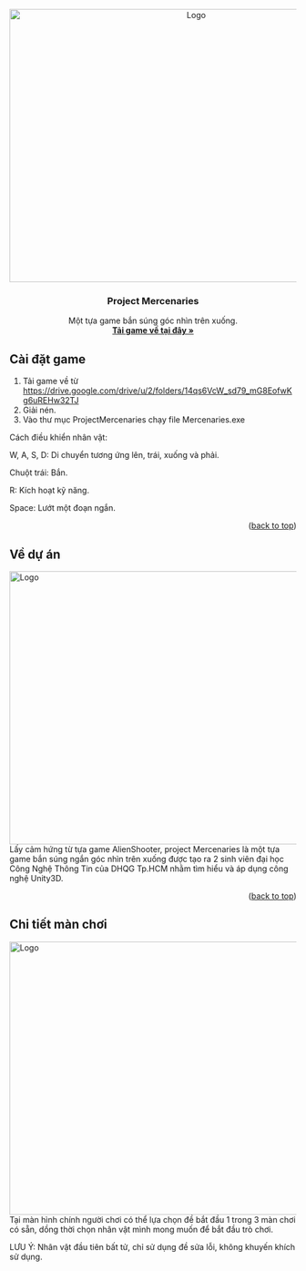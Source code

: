 <!-- PROJECT LOGO -->
<br />
<div align="center">
  <a href="https://github.com/github_username/repo_name](https://github.com/wtf420/Mercenaries">
    <img src="ScreenShots/LV1.png" alt="Logo" width="640" height="480">
  </a>

<h3 align="center">Project Mercenaries</h3>

  <p align="center">
    Một tựa game bắn súng góc nhìn trên xuống.
    <br />
    <a href="https://github.com/github_username/repo_name"><strong>Tải game về tại đây »</strong></a>
  </p>
</div>

<!-- GETTING STARTED -->
## Cài đặt game
1. Tải game về từ https://drive.google.com/drive/u/2/folders/14qs6VcW_sd79_mG8EofwKg6uREHw32TJ
2. Giải nén.
3. Vào thư mục ProjectMercenaries chạy file Mercenaries.exe

Cách điều khiển nhân vật:

W, A, S, D: Di chuyển tương ứng lên, trái, xuống và phải.

Chuột trái: Bắn.

R: Kích hoạt kỹ năng.

Space: Lướt một đoạn ngắn.
<p align="right">(<a href="#readme-top">back to top</a>)</p>

<!-- ABOUT THE PROJECT -->
## Về dự án
<img src="ScreenShots/LV3_SceneView.png" alt="Logo" width="640" height="480">
Lấy cảm hứng từ tựa game AlienShooter, project Mercenaries là một tựa game bắn súng ngắn góc nhìn trên xuống được tạo ra 2 sinh viên đại học Công Nghệ Thông Tin của DHQG Tp.HCM nhằm tìm hiểu và áp dụng công nghệ Unity3D.
<p align="right">(<a href="#readme-top">back to top</a>)</p>

## Chi tiết màn chơi
<img src="ScreenShots/MainMenu.png" alt="Logo" width="640" height="480">
Tại màn hình chính người chơi có thể lựa chọn đề bắt đầu 1 trong 3 màn chơi có sẵn, dồng thời chọn nhân vật mình mong muốn để bắt đầu trò chơi.

LƯU Ý: Nhân vật đầu tiên bất tử, chỉ sử dụng đề sửa lỗi, không khuyến khích sử dụng.


